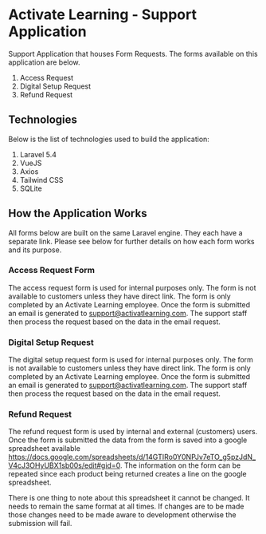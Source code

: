 # Activate Learning - Support Application

Support Application that houses Form Requests. The forms available on this application are below.

1. Access Request
2. Digital Setup Request
3. Refund Request

## Technologies

Below is the list of technologies used to build the application:

1. Laravel 5.4
2. VueJS
3. Axios
4. Tailwind CSS
5. SQLite

## How the Application Works

All forms below are built on the same Laravel engine. They each have a separate link. Please see below for further details on how each form works and its purpose. 

### Access Request Form

The access request form is used for internal purposes only. The form is not available to customers unless they have direct link. The form is only completed by an Activate Learning employee. Once the form is submitted an email is generated to support@activatlearning.com. The support staff then process the request based on the data in the email request.

### Digital Setup Request

The digital setup request form is used for internal purposes only. The form is not available to customers unless they have direct link. The form is only completed by an Activate Learning employee. Once the form is submitted an email is generated to support@activatlearning.com. The support staff then process the request based on the data in the email request.

### Refund Request

The refund request form is used by internal and external (customers) users. Once the form is submitted the data from the form is saved into a google spreadsheet available https://docs.google.com/spreadsheets/d/14GTIRo0Y0NPJv7eTO_g5pzJdN_V4cJ3OHyUBX1sb00s/edit#gid=0. The information on the form can be repeated since each product being returned creates a line on the google spreadsheet. 

There is one thing to note about this spreadsheet it cannot be changed. It needs to remain the same format at all times. If changes are to be made those changes need to be made aware to development otherwise the submission will fail. 